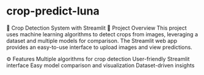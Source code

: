 # crop-predict-luna

🌾 Crop Detection System with Streamlit
📌 Project Overview
This project uses machine learning algorithms to detect crops from images, leveraging a dataset and multiple models for comparison. The Streamlit web app provides an easy-to-use interface to upload images and view predictions.

⚙️ Features
Multiple algorithms for crop detection
User-friendly Streamlit interface
Easy model comparison and visualization
Dataset-driven insights
